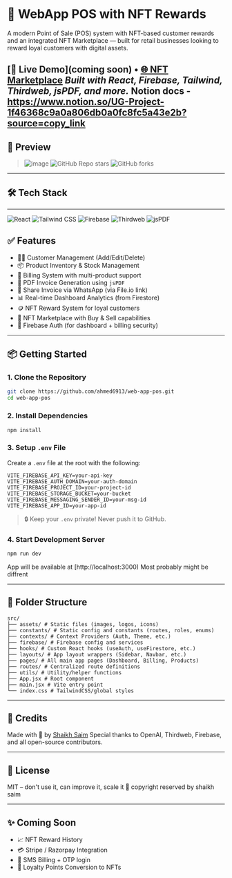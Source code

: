 # 🧾 WebApp POS with NFT Rewards

A modern Point of Sale (POS) system with NFT-based customer rewards and an integrated NFT Marketplace — built for retail businesses looking to reward loyal customers with digital assets.

[🚀 Live Demo](coming soon) • [🌐 NFT Marketplace](https://nft-marketplace-81f39.web.app/)
*Built with React, Firebase, Tailwind, Thirdweb, jsPDF, and more.*
Notion docs - https://www.notion.so/UG-Project-1f46368c9a0a806db0a0fc8fc5a43e2b?source=copy_link
---

## 📸 Preview

> ![image](https://github.com/user-attachments/assets/b65e44a1-f7a1-4084-a287-f025965cac9d)
> ![GitHub Repo stars](https://img.shields.io/github/stars/ahmed6913/web-app-pos?style=social)
![GitHub forks](https://img.shields.io/github/forks/ahmed6913/web-app-pos?style=social)


---

## 🛠️ Tech Stack

--- 
![React](https://img.shields.io/badge/React-20232A?style=for-the-badge&logo=react&logoColor=61DAFB)
![Tailwind CSS](https://img.shields.io/badge/Tailwind-38B2AC?style=for-the-badge&logo=tailwind-css&logoColor=white)
![Firebase](https://img.shields.io/badge/Firebase-FFCA28?style=for-the-badge&logo=firebase&logoColor=white)
![Thirdweb](https://img.shields.io/badge/Thirdweb-000?style=for-the-badge&logo=thirdweb&logoColor=white)
![jsPDF](https://img.shields.io/badge/jsPDF-E10098?style=for-the-badge&logo=ghost&logoColor=white)


## ✅ Features

* 🧑‍💼 Customer Management (Add/Edit/Delete)
* 📦 Product Inventory & Stock Management
* 🧾 Billing System with multi-product support
* 📄 PDF Invoice Generation using `jsPDF`
* 📲 Share Invoice via WhatsApp (via File.io link)
* 📊 Real-time Dashboard Analytics (from Firestore)
* 🪙 NFT Reward System for loyal customers
* 🛒 NFT Marketplace with Buy & Sell capabilities
* 🔐 Firebase Auth (for dashboard + billing security)

---

## 📦 Getting Started

### 1. Clone the Repository

```bash
git clone https://github.com/ahmed6913/web-app-pos.git
cd web-app-pos
```

### 2. Install Dependencies

```bash
npm install
```

### 3. Setup `.env` File

Create a `.env` file at the root with the following:

```env
VITE_FIREBASE_API_KEY=your-api-key
VITE_FIREBASE_AUTH_DOMAIN=your-auth-domain
VITE_FIREBASE_PROJECT_ID=your-project-id
VITE_FIREBASE_STORAGE_BUCKET=your-bucket
VITE_FIREBASE_MESSAGING_SENDER_ID=your-msg-id
VITE_FIREBASE_APP_ID=your-app-id
```

> 🔒 Keep your `.env` private! Never push it to GitHub.

### 4. Start Development Server

```bash
npm run dev
```

App will be available at [http://localhost:3000) Most probably might be diffrent 

---

## 📁 Folder Structure

```
src/
├── assets/ # Static files (images, logos, icons)
├── constants/ # Static config and constants (routes, roles, enums)
├── contexts/ # Context Providers (Auth, Theme, etc.)
├── firebase/ # Firebase config and services
├── hooks/ # Custom React hooks (useAuth, useFirestore, etc.)
├── layouts/ # App layout wrappers (Sidebar, Navbar, etc.)
├── pages/ # All main app pages (Dashboard, Billing, Products)
├── routes/ # Centralized route definitions
├── utils/ # Utility/helper functions
├── App.jsx # Root component
├── main.jsx # Vite entry point
└── index.css # TailwindCSS/global styles
```

---

## 🧐 Credits

Made with 💙 by [Shaikh Saim](https://github.com/ahmed6913)
Special thanks to OpenAI, Thirdweb, Firebase, and all open-source contributors.

---

## 📜 License

MIT – don't use it, can improve it, scale it 🚀
copyright reserved by shaikh saim

---

## ✨ Coming Soon

* 📈 NFT Reward History
* 💳 Stripe / Razorpay Integration
* 📲 SMS Billing + OTP login
* 🌟 Loyalty Points Conversion to NFTs


